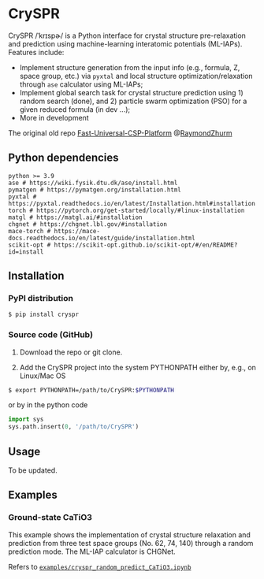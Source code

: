 # CrySPR

CrySPR /ˈkrɪspɚ/ is a Python interface for crystal structure pre-relaxation and prediction using machine-learning interatomic potentials (ML-IAPs). Features include:

- Implement structure generation from the input info (e.g., formula, Z, space group, etc.)  via `pyxtal` and local structure optimization/relaxation through `ase` calculator using ML-IAPs;
- Implement global search task for crystal structure prediction using 1) random search (done), and 2) particle swarm optimization (PSO) for a given reduced formula (in dev ...);
- More in development

The original old repo [Fast-Universal-CSP-Platform](https://github.com/RaymondZhurm/Fast-Universal-CSP-Platform) @[RaymondZhurm](https://github.com/RaymondZhurm)

## Python dependencies

```
python >= 3.9
ase # https://wiki.fysik.dtu.dk/ase/install.html
pymatgen # https://pymatgen.org/installation.html
pyxtal # https://pyxtal.readthedocs.io/en/latest/Installation.html#installation
torch # https://pytorch.org/get-started/locally/#linux-installation
matgl # https://matgl.ai/#installation
chgnet # https://chgnet.lbl.gov/#installation
mace-torch # https://mace-docs.readthedocs.io/en/latest/guide/installation.html
scikit-opt # https://scikit-opt.github.io/scikit-opt/#/en/README?id=install
```



## Installation

### PyPI distribution

```bash
$ pip install cryspr
```

### Source code (GitHub)

1. Download the repo or git clone.

2. Add the CrySPR project into the system PYTHONPATH either by, e.g., on Linux/Mac OS

```bash
$ export PYTHONPATH=/path/to/CrySPR:$PYTHONPATH
```

or by in the python code

```python
import sys
sys.path.insert(0, '/path/to/CrySPR')
```



## Usage

To be updated.



## Examples

### Ground-state CaTiO3

This example shows the implementation of crystal structure relaxation and prediction from three test space groups (No. 62, 74, 140) through a random prediction mode. The ML-IAP calculator is CHGNet.

Refers to [`examples/cryspr_random_predict_CaTiO3.ipynb`](https://github.com/Tosykie/CrySPR/blob/main/examples/cryspr_random_predict_CaTiO3.ipynb)




